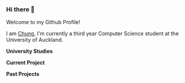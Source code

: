 ### Hi there 👋

Welcome to my Github Profile! 

I am <a href="http://chunghak.tech">Chung</a>, I'm currently a third year Computer Science student at the University of Auckland. 

**University Studies**


**Current Project**



**Past Projects**




<!--
**chunghakngor/chunghakngor** is a ✨ _special_ ✨ repository because its `README.md` (this file) appears on your GitHub profile.

Here are some ideas to get you started:
- 🔭 I’m currently working on ...
- 🌱 I’m currently learning ...
- 👯 I’m looking to collaborate on ...
- 🤔 I’m looking for help with ...
- 💬 Ask me about ...
- 📫 How to reach me: ...
- 😄 Pronouns: ...
- ⚡ Fun fact: ...
-->
